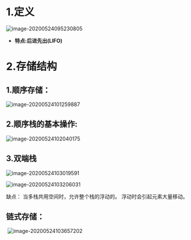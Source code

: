 # 1.定义 

![image-20200524095230805](images/base/image-20200524095230805.png)



-   **特点:后进先出(LIFO)**





# 2.存储结构

## 1.顺序存储：

![image-20200524101259887](images/base/image-20200524101259887.png)

## 2.顺序栈的基本操作:

![image-20200524102040175](images/base/image-20200524102040175.png)

## 3.双端栈

![image-20200524103019591](images/base/image-20200524103019591.png)

![image-20200524103206031](images/base/image-20200524103206031.png)

缺点： 当多栈共用空间时，允许整个栈的浮动的。  浮动时会引起元素大量移动。



## 链式存储：

​		![image-20200524103657202](images/base/image-20200524103657202.png)